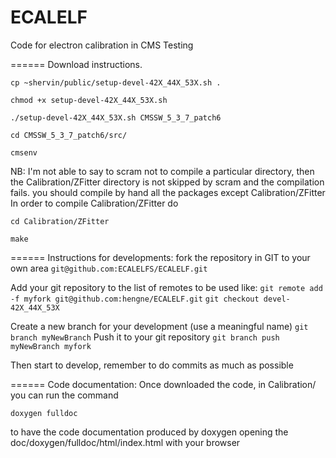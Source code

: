 ECALELF
=======

Code for electron calibration in CMS
Testing


======
Download instructions.

`cp ~shervin/public/setup-devel-42X_44X_53X.sh .`

`chmod +x setup-devel-42X_44X_53X.sh`

`./setup-devel-42X_44X_53X.sh CMSSW_5_3_7_patch6`

`cd CMSSW_5_3_7_patch6/src/`

`cmsenv`

NB: I'm not able to say to scram not to compile a particular directory, then the Calibration/ZFitter directory is not skipped by scram and the compilation fails. you should compile by hand all the packages except Calibration/ZFitter
In order to compile Calibration/ZFitter do

`cd Calibration/ZFitter`

`make`


======
Instructions for developments:
fork the repository in GIT to your own area
`git@github.com:ECALELFS/ECALELF.git`

Add your git repository to the list of remotes to be used like:
`git remote add -f myfork git@github.com:hengne/ECALELF.git`
`git checkout devel-42X_44X_53X`

Create a new branch for your development (use a meaningful name)
`git branch myNewBranch`
Push it to your git repository
`git branch push myNewBranch myfork`

Then start to develop, remember to do commits as much as possible


======
Code documentation:
Once downloaded the code, in Calibration/ you can run the command

`doxygen fulldoc`

to have the code documentation produced by doxygen opening the doc/doxygen/fulldoc/html/index.html with your browser 

